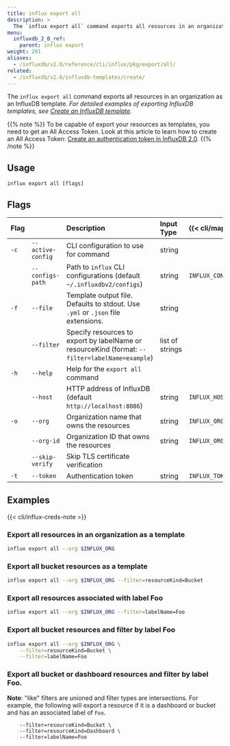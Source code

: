 ```yaml
---
title: influx export all
description: >
  The `influx export all` command exports all resources in an organization as an InfluxDB template.
menu:
  influxdb_2_0_ref:
    parent: influx export
weight: 201
aliases:
  - /influxdb/v2.0/reference/cli/influx/pkg/export/all/
related:
  - /influxdb/v2.0/influxdb-templates/create/
---
```


The `influx export all` command exports all resources in an
organization as an InfluxDB template.
_For detailed examples of exporting InfluxDB templates, see
[Create an InfluxDB template](/influxdb/v2.0/influxdb-templates/create/)._

{{% note %}}
To be capable of export your resources as templates, you need to get an All Access Token. Look at this article to learn how to create an All Access Token: [Create an authentication token in InfluxDB 2.0](https://docs.influxdata.com/influxdb/v2.0/security/tokens/create-token/).
{{% /note %}}

## Usage
```
influx export all [flags]
```

## Flags
| Flag |                   | Description                                                                                     | Input Type      | {{< cli/mapped >}}   |
|:---- |:---               |:-----------                                                                                     |:----------      |:------------------   |
| `-c` | `--active-config` | CLI configuration to use for command                                                            | string          |                      |
|      | `--configs-path`  | Path to `influx` CLI configurations (default `~/.influxdbv2/configs`)                           | string          |`INFLUX_CONFIGS_PATH` |
| `-f` | `--file`          | Template output file. Defaults to stdout. Use `.yml` or `.json` file extensions.                | string          |                      |
|      | `--filter`        | Specify resources to export by labelName or resourceKind (format: `--filter=labelName=example`) | list of strings |                      |
| `-h` | `--help`          | Help for the `export all` command                                                               |                 |                      |
|      | `--host`          | HTTP address of InfluxDB (default `http://localhost:8086`)                                      | string          | `INFLUX_HOST`        |
| `-o` | `--org`           | Organization name that owns the resources                                                       | string          | `INFLUX_ORG`         |
|      | `--org-id`        | Organization ID that owns the resources                                                         | string          | `INFLUX_ORG_ID`      |
|      | `--skip-verify`   | Skip TLS certificate verification                                                               |                 |                      |
| `-t` | `--token`         | Authentication token                                                                            | string          | `INFLUX_TOKEN`       |


## Examples

{{< cli/influx-creds-note >}}

### Export all resources in an organization as a template
```sh
influx export all --org $INFLUX_ORG
```

### Export all bucket resources as a template
```sh
influx export all --org $INFLUX_ORG --filter=resourceKind=Bucket
```

### Export all resources associated with label Foo
```sh
influx export all --org $INFLUX_ORG --filter=labelName=Foo
```

### Export all bucket resources and filter by label Foo
```sh
influx export all --org $INFLUX_ORG \
	--filter=resourceKind=Bucket \
	--filter=labelName=Foo
```

### Export all bucket or dashboard resources and filter by label Foo.

<b>Note</b>: "like" filters are unioned and filter types are intersections.
For example, the following will export a resource if it is a dashboard or bucket and has an associated label of `Foo`.

```influx export all --org $INFLUX_ORG \
	--filter=resourceKind=Bucket \
	--filter=resourceKind=Dashboard \
	--filter=labelName=Foo
```
